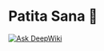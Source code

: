 # Patita Sana 🐾

[![Ask DeepWiki](https://deepwiki.com/badge.svg)](https://deepwiki.com/SrYeti/patita-sana)

